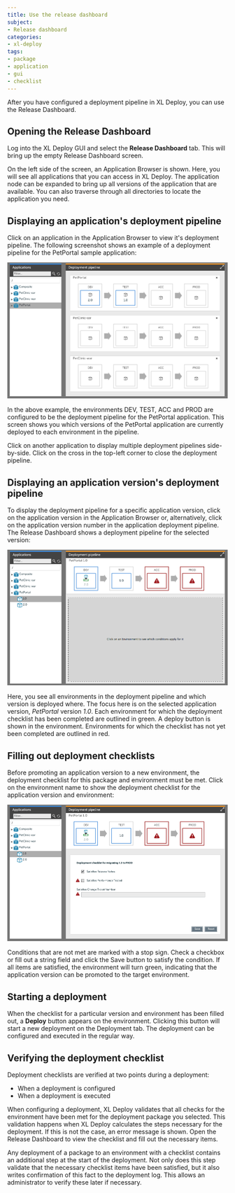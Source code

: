 ```yaml
---
title: Use the release dashboard
subject:
- Release dashboard
categories:
- xl-deploy
tags:
- package
- application
- gui
- checklist
---
```


After you have configured a deployment pipeline in XL Deploy, you can use the Release Dashboard.

## Opening the Release Dashboard

Log into the XL Deploy GUI and select the **Release Dashboard** tab. This will bring up the empty Release Dashboard screen.

On the left side of the screen, an Application Browser is shown. Here, you will see all applications that you can access in XL Deploy. The application node can be expanded to bring up all versions of the application that are available. You can also traverse through all directories to locate the application you need.

## Displaying an application's deployment pipeline

Click on an application in the Application Browser to view it's deployment pipeline. The following screenshot shows an example of a deployment pipeline for the PetPortal sample application:

![Deployment Pipeline](images/deployment-pipeline.png)

In the above example, the environments DEV, TEST, ACC and PROD are configured to be the deployment pipeline for the PetPortal application. This screen shows you which versions of the PetPortal application are currently deployed to each environment in the pipeline.

Click on another application to display multiple deployment pipelines side-by-side. Click on the cross in the top-left corner to close the deployment pipeline.

## Displaying an application version's deployment pipeline

To display the deployment pipeline for a specific application version, click on the application version in the Application Browser or, alternatively, click on the application version number in the application deployment pipeline. The Release Dashboard shows a deployment pipeline for the selected version:

![Deployment Pipeline Package Detail](images/deployment-pipeline-package-detail.png)

Here, you see all environments in the deployment pipeline and which version is deployed where. The focus here is on the selected application version, _PetPortal_ version _1.0_. Each environment for which the deployment checklist has been completed are outlined in green. A deploy button is shown in the environment. Environments for which the checklist has not yet been completed are outlined in red.

## Filling out deployment checklists

Before promoting an application version to a new environment, the deployment checklist for this package and environment must be met. Click on the environment name to show the deployment checklist for the application version and environment:

![Deployment Checklist](images/deployment-checklist.png)

Conditions that are not met are marked with a stop sign. Check a checkbox or fill out a string field and click the Save button to satisfy the condition. If all items are satisfied, the environment will turn green, indicating that the application version can be promoted to the target environment.

## Starting a deployment

When the checklist for a particular version and environment has been filled out, a **Deploy** button appears on the environment. Clicking this button will start a new deployment on the Deployment tab. The deployment can be configured and executed in the regular way.

## Verifying the deployment checklist

Deployment checklists are verified at two points during a deployment:

* When a deployment is configured
* When a deployment is executed

When configuring a deployment, XL Deploy validates that all checks for the environment have been met for the deployment package you selected. This validation happens when XL Deploy calculates the steps necessary for the deployment. If this is not the case, an error message is shown. Open the Release Dashboard to view the checklist and fill out the necessary items.

Any deployment of a package to an environment with a checklist contains an additional step at the start of the deployment. Not only does this step validate that the necessary checklist items have been satisfied, but it also writes confirmation of this fact to the deployment log. This allows an administrator to verify these later if necessary.
